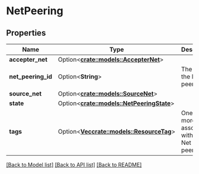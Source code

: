 # NetPeering

## Properties

Name | Type | Description | Notes
------------ | ------------- | ------------- | -------------
**accepter_net** | Option<[**crate::models::AccepterNet**](AccepterNet.md)> |  | [optional]
**net_peering_id** | Option<**String**> | The ID of the Net peering. | [optional]
**source_net** | Option<[**crate::models::SourceNet**](SourceNet.md)> |  | [optional]
**state** | Option<[**crate::models::NetPeeringState**](NetPeeringState.md)> |  | [optional]
**tags** | Option<[**Vec<crate::models::ResourceTag>**](ResourceTag.md)> | One or more tags associated with the Net peering. | [optional]

[[Back to Model list]](../README.md#documentation-for-models) [[Back to API list]](../README.md#documentation-for-api-endpoints) [[Back to README]](../README.md)



